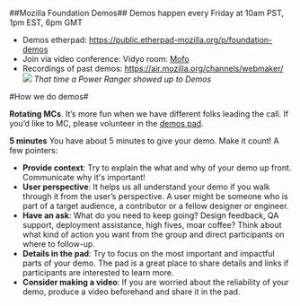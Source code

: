 ##Mozilla Foundation Demos## 
Demos happen every Friday at 10am PST, 1pm EST, 6pm GMT
- Demos etherpad: https://public.etherpad-mozilla.org/p/foundation-demos
- Join via video conference: Vidyo room: [Mofo](http://bit.ly/mofodemos)
- Recordings of past demos: https://air.mozilla.org/channels/webmaker/
![](/https://wiki.mozilla.org/images/thumb/5/58/Power_Ranger.png/800px-Power_Ranger.png)
_That time a Power Ranger showed up to Demos_

#How we do demos#

**Rotating MCs**. It’s more fun when we have different folks leading the call. If you’d like to MC, please volunteer in the [demos pad](https://public.etherpad-mozilla.org/p/foundation-demos).

**5 minutes**
You have about 5 minutes to give your demo. Make it count! A few pointers:
- **Provide context**: Try to explain the what and why of your demo up front. Communicate why it's important!
- **User perspective**: It helps us all understand your demo if you walk through it from the user’s perspective. A user might be someone who is part of a target audience, a contributor or a fellow designer or engineer.
- **Have an ask**: What do you need to keep going? Design feedback, QA support, deployment assistance, high fives, moar coffee? Think about what kind of action you want from the group and direct participants on where to follow-up.
- **Details in the pad**: Try to focus on the most important and impactful parts of your demo. The pad is a great place to share details and links if participants are interested to learn more.
- **Consider making a video**: If you are worried about the reliability of your demo, produce a video beforehand and share it in the pad.
